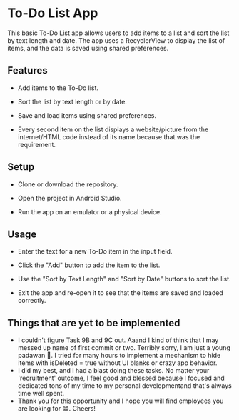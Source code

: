 # To-Do List App


This basic To-Do List app allows users to add items to a list and sort the list by text length and date. The app uses a RecyclerView to display the list of items, and the data is saved using shared preferences.

## <b>Features</b>

* Add items to the To-Do list.

* Sort the list by text length or by date.

* Save and load items using shared preferences.

* Every second item on the list displays a website/picture from the internet/HTML code instead of its name because that was the requirement.

## <b>Setup</b>

* Clone or download the repository.

* Open the project in Android Studio.

* Run the app on an emulator or a physical device.

## <b>Usage</b>

* Enter the text for a new To-Do item in the input field.

* Click the "Add" button to add the item to the list.

* Use the "Sort by Text Length" and "Sort by Date" buttons to sort the list.

* Exit the app and re-open it to see that the items are saved and loaded correctly.

## <b>Things that are yet to be implemented</b>

* I couldn't figure Task 9B and 9C out. Aaand I kind of think that I may messed up name of first commit or two. Terribly sorry, I am just a young padawan :cowboy_hat_face:.
I tried for many hours to implement a mechanism to hide items with isDeleted = true without UI blanks or crazy app behavior.
* I did my best, and I had a blast doing these tasks. No matter your 'recruitment' outcome, I feel good and blessed because I focused and dedicated tons of my time to my personal developmentand that's always time well spent.
* Thank you for this opportunity and I hope you will find employees you are looking for :grin:. Cheers!
